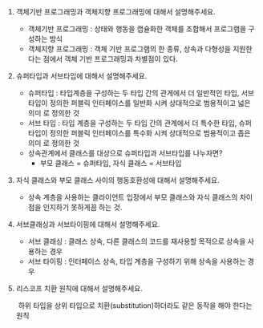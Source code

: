 1. 객체기반 프로그래밍과 객체지향 프로그래밍에 대해서 설명해주세요.
    - 객체기반 프로그래밍 : 상태와 행동을 캡슐화한 객체를 조합해서 프로그램을 구성하는 방식
    - 객체지향 프로그래밍 : 객체 기반 프로그램의 한 종류, 상속과 다형성을 지원한다는 점에서 객체 기반 프로그래밍과 차별점이 있다.
2. 슈퍼타입과 서브타입에 대해서  설명해주세요.
    - 슈퍼타입 : 타입계층을 구성하는 두 타입 간의 관게에서 더 일반적인 타입, 서브타입이 정의한 퍼블릭 인터페이스를 일반화 시켜 상대적으로 범용적이고 넓은 의미 로 정의한 것
    - 서브 타입 : 타입 계층을 구성하는 두 타입 간의 관계에서 더 특수한 타입, 슈퍼타입이 정의한 퍼블릭 인터페이스를 특수화 시켜 상대적으로 범용적이고 좁은 의미 로 정의한 것
    - 상속관계에서 클래스를 대상으로 슈퍼타입과 서브타입를 나누자면?
        - 부모 클래스 = 슈퍼타입, 자식 클래스 = 서브타입
3. 자식 클래스와 부모 클래스 사이의 행동호환성에 대해서 설명해주세요.
    - 상속 계층을 사용하는 클라이언트 입장에서 부모 클래스와 자식 클래스의 차이점을 인지하기 못하게끔 하는 것.
4. 서브클래싱과 서브타이핑에 대해서 설명해주세요.
    - 서브 클래싱 : 클래스 상속, 다른 클래스의 코드를 재사용할 목적으로 상속을 사용하는 경우
    - 서브 타이핑 : 인터페이스 상속, 타입 계층을 구성하기 위해 상속을 사용하는 경우
5. 리스코프 치환 원칙에 대해서 설명해주세요.
    
     하위 타입을 상위 타입으로 치환(substitution)하더라도 같은 동작을 해야 한다는 원칙

